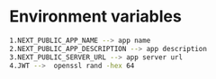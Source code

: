 # Environment variables

```bash
1.NEXT_PUBLIC_APP_NAME --> app name
2.NEXT_PUBLIC_APP_DESCRIPTION --> app description
3.NEXT_PUBLIC_SERVER_URL --> app server url
4.JWT -->  openssl rand -hex 64
```